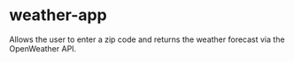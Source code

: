 # weather-app
 
<p> Allows the user to enter a zip code and returns the weather forecast via the OpenWeather API. 

</p>
